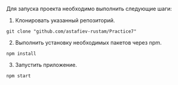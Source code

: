 Для запуска проекта необходимо выполнить следующие шаги:

1. Клонировать указанный репозиторий.

```{git}
git clone "github.com/astafiev-rustam/Practice7"
```

2. Выполнить установку необходимых пакетов через npm.
```{bash}
npm install
```

3. Запустить приложение.
```{bash}
npm start
```
